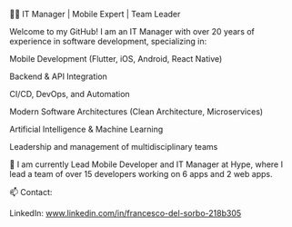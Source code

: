 👨‍💻 IT Manager | Mobile Expert | Team Leader

Welcome to my GitHub!
I am an IT Manager with over 20 years of experience in software development, specializing in:

Mobile Development (Flutter, iOS, Android, React Native)

Backend & API Integration

CI/CD, DevOps, and Automation

Modern Software Architectures (Clean Architecture, Microservices)

Artificial Intelligence & Machine Learning

Leadership and management of multidisciplinary teams

🎯 I am currently Lead Mobile Developer and IT Manager at Hype, where I lead a team of over 15 developers working on 6 apps and 2 web apps.

📫 Contact:

LinkedIn: www.linkedin.com/in/francesco-del-sorbo-218b305

<!---
delsi82/delsi82 is a ✨ special ✨ repository because its `README.md` (this file) appears on your GitHub profile.
You can click the Preview link to take a look at your changes.
--->
